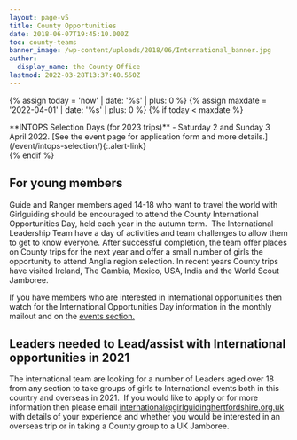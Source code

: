 ```yaml
---
layout: page-v5
title: County Opportunities
date: 2018-06-07T19:45:10.000Z
toc: county-teams
banner_image: /wp-content/uploads/2018/06/International_banner.jpg
author:
  display_name: the County Office
lastmod: 2022-03-28T13:37:40.550Z
---
```

{% assign today = 'now' | date: '%s' | plus: 0 %}
{% assign maxdate = '2022-04-01' | date: '%s' | plus: 0 %}
{% if today < maxdate %}
<div class="alert alert-info" markdown="1">
**INTOPS Selection Days (for 2023 trips)** - Saturday 2 and Sunday 3 April 2022. [See the event page for application form and more details.](/event/intops-selection/){:.alert-link}
</div>
{% endif %}

## For young members

Guide and Ranger members aged 14-18 who want to travel the world with Girlguiding should be encouraged to attend the County International Opportunities Day, held each year in the autumn term.  The International Leadership Team have a day of activities and team challenges to allow them to get to know everyone. After successful completion, the team offer places on County trips for the next year and offer a small number of girls the opportunity to attend Anglia region selection. In recent years County trips have visited Ireland, The Gambia, Mexico, USA, India and the World Scout Jamboree.

If you have members who are interested in international opportunities then watch for the International Opportunities Day information in the monthly mailout and on the [events section.](/events/)

## Leaders needed to Lead/assist with International opportunities in 2021

The international team are looking for a number of Leaders aged over 18 from any section to take groups of girls to International events both in this country and overseas in 2021.  If you would like to apply or for more information then please email <international@girlguidinghertfordshire.org.uk> with details of your experience and whether you would be interested in an overseas trip or in taking a County group to a UK Jamboree.
